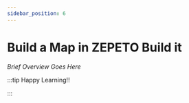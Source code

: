 ```yaml
---
sidebar_position: 6
---
```


# Build a Map in ZEPETO Build it

_Brief Overview Goes Here_

:::tip Happy Learning!!

<QuestButton text="Go To Quest" link="https://app.stackup.dev/quest_page/build-a-map-in-zepeto-build-it" />

:::
